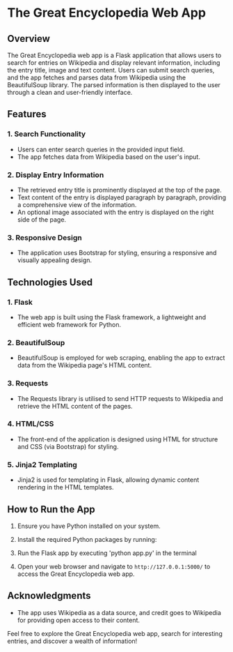 # The Great Encyclopedia Web App

## Overview

The Great Encyclopedia web app is a Flask application that allows users to search for entries on Wikipedia and display relevant information, including the entry title, image and text content. Users can submit search queries, and the app fetches and parses data from Wikipedia using the BeautifulSoup library. The parsed information is then displayed to the user through a clean and user-friendly interface.

## Features

### 1. Search Functionality
- Users can enter search queries in the provided input field.
- The app fetches data from Wikipedia based on the user's input.

### 2. Display Entry Information
- The retrieved entry title is prominently displayed at the top of the page.
- Text content of the entry is displayed paragraph by paragraph, providing a comprehensive view of the information.
- An optional image associated with the entry is displayed on the right side of the page.

### 3. Responsive Design
- The application uses Bootstrap for styling, ensuring a responsive and visually appealing design.

## Technologies Used

### 1. Flask
- The web app is built using the Flask framework, a lightweight and efficient web framework for Python.

### 2. BeautifulSoup
- BeautifulSoup is employed for web scraping, enabling the app to extract data from the Wikipedia page's HTML content.

### 3. Requests
- The Requests library is utilised to send HTTP requests to Wikipedia and retrieve the HTML content of the pages.

### 4. HTML/CSS
- The front-end of the application is designed using HTML for structure and CSS (via Bootstrap) for styling.

### 5. Jinja2 Templating
- Jinja2 is used for templating in Flask, allowing dynamic content rendering in the HTML templates.

## How to Run the App

1. Ensure you have Python installed on your system.
2. Install the required Python packages by running:
3. Run the Flask app by executing 'python app.py' in the terminal

4. Open your web browser and navigate to `http://127.0.0.1:5000/` to access the Great Encyclopedia web app.

## Acknowledgments

- The app uses Wikipedia as a data source, and credit goes to Wikipedia for providing open access to their content.

Feel free to explore the Great Encyclopedia web app, search for interesting entries, and discover a wealth of information!
